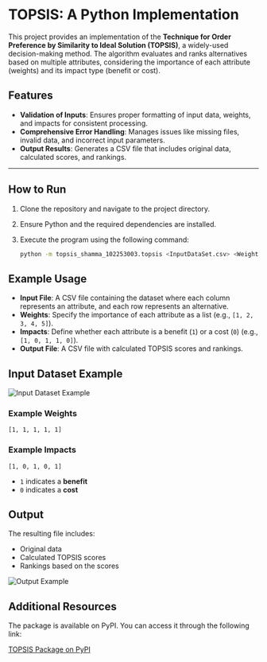 # TOPSIS: A Python Implementation

This project provides an implementation of the **Technique for Order Preference by Similarity to Ideal Solution (TOPSIS)**, a widely-used decision-making method. The algorithm evaluates and ranks alternatives based on multiple attributes, considering the importance of each attribute (weights) and its impact type (benefit or cost).

## Features

- **Validation of Inputs**: Ensures proper formatting of input data, weights, and impacts for consistent processing.
- **Comprehensive Error Handling**: Manages issues like missing files, invalid data, and incorrect input parameters.
- **Output Results**: Generates a CSV file that includes original data, calculated scores, and rankings.

---

## How to Run

1. Clone the repository and navigate to the project directory.
2. Ensure Python and the required dependencies are installed.
3. Execute the program using the following command:

   ```bash
   python -m topsis_shamma_102253003.topsis <InputDataSet.csv> <Weights> <Impacts> <Result.csv>
   ```

## Example Usage

- **Input File**: A CSV file containing the dataset where each column represents an attribute, and each row represents an alternative.
- **Weights**: Specify the importance of each attribute as a list (e.g., `[1, 2, 3, 4, 5]`).
- **Impacts**: Define whether each attribute is a benefit (`1`) or a cost (`0`) (e.g., `[1, 0, 1, 1, 0]`).
- **Output File**: A CSV file with calculated TOPSIS scores and rankings.

## Input Dataset Example

![Input Dataset Example](images/ss1.png)

### Example Weights
```text
[1, 1, 1, 1, 1]
```

### Example Impacts
```text
[1, 0, 1, 0, 1]
```

- `1` indicates a **benefit**
- `0` indicates a **cost**

## Output

The resulting file includes:
- Original data
- Calculated TOPSIS scores
- Rankings based on the scores

![Output Example](images/ss2.png)

## Additional Resources

The package is available on PyPI. You can access it through the following link:

[TOPSIS Package on PyPI](https://pypi.org/project/topsis-Shamma-102253003/#description)
